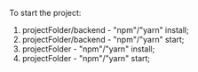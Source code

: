 To start the project: 
1) projectFolder/backend - "npm"/"yarn" install;
2) projectFolder/backend - "npm"/"yarn" start;
3) projectFolder - "npm"/"yarn" install;
4) projectFolder - "npm"/"yarn" start;
